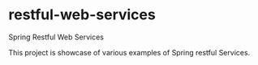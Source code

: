 # restful-web-services
Spring Restful Web Services

This project is showcase of various examples of Spring restful Services.
